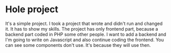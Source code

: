 

# Hole project

It's a simple project. I took a project that wrote and didn't run and changed it. It has to show my skills.
The project has only frontend part, because a backend part coded in PHP some other people.
I want to add a backend and I'm going to write on Javascript and also continue coding the frontend.
You can see some components don't use. It's because they will use then.